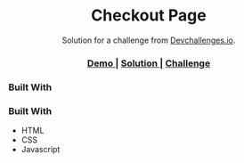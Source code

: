 <h1 align="center">Checkout Page</h1>

<div align="center">
   Solution for a challenge from <a href="http://devchallenges.io" target="_blank">Devchallenges.io</a>.
</div>

<div align="center">
  <h3>
    <a href="https://devchallenges-responsive.netlify.app/checkout-page">
      Demo
    </a>
    <span> | </span>
    <a href="https://github.com/battian/devchallenges-responsive/tree/main/checkout-page">
      Solution
    </a>
    <span> | </span>
    <a href="https://devchallenges.io/challenges/0J1NxxGhOUYVqihwegfO">
      Challenge
    </a>
  </h3>
</div>

### Built With

### Built With

- HTML
- CSS
- Javascript
